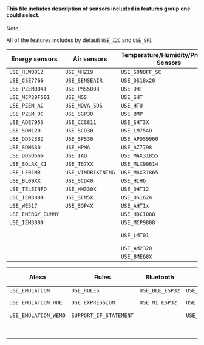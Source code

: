 #### This file includes description of sensors included in features group one could select.

> [!Note]
>
> All of the features includes by default `USE_I2C` and `USE_SPI`

| Energy sensors     | Air sensors        | Temperature/Humidity/Pressure Sensors | Displays                 | LVGL                              | Distance sensors | Light sensors  |
| ------------------ | ------------------ | ------------------------------------- | ------------------------ | --------------------------------- | ---------------- | -------------- |
| `USE_HLW8012`      | `USE_MHZ19`        | `USE_SONOFF_SC`                       | `USE_DISPLAY_TM1637`     | `USE_LVGL`                        | `USE_SR04`       | `USE_BH1750`   |
| `USE_CSE7766`      | `USE_SENSEAIR`     | `USE_DS18x20`                         | `USE_DISPLAY_MAX7219`    | `USE_MPU_ACCEL`                   | `USE_VL53L0X`    | `USE_VEML6070` |
| `USE_PZEM004T`     | `USE_PMS5003`      | `USE_DHT`                             | `USE_DISPLAY_MODES1TO5`  | `USE_RTC_CHIPS`                   | `USE_HRXL`       | `USE_TSL2561`  |
| `USE_MCP39F501`    | `USE_MGS`          | `USE_SHT`                             | `USE_DISPLAY_LCD `       | `USE_BM8563`                      | `USE_DYP`        | `USE_SI1145`   |
| `USE_PZEM_AC`      | `USE_NOVA_SDS`     | `USE_HTU`                             | `USE_DISPLAY_MATRIX `    | `USE_XPT2046`                     | `USE_VL53L1X`    | `USE_APDS9960` |
| `USE_PZEM_DC`      | `USE_SGP30`        | `USE_BMP`                             | `USE_DISPLAY_TM1650 `    | `USE_FT5206`                      | `USE_VEML6075`   |
| `USE_ADE7953`      | `USE_CCS811`       | `USE_SHT3X`                           | `USE_DISPLAY_EPAPER_29 ` | `USE_GT911`                       | `USE_MAX44009`   |
| `USE_SDM120`       | `USE_SCD30`        | `USE_LM75AD`                          | `USE_DISPLAY_EPAPER_42`  | `USE_CST816S`                     | `USE_TSL2591`    |
| `USE_DDS2382`      | `USE_SPS30`        | `USE_APDS9960`                        | `USE_DISPLAY_RA8876`     | `USE_DISPLAY_LVGL_ONLY`           | `USE_AS3935`     |
| `USE_SDM630`       | `USE_HPMA`         | `USE_AZ7798`                          | `USE_DISPLAY_SEVENSEG`   | `USE_ENHANCED_GUI_WIFI_SCAN`      | `USE_VEML7700`   |
| `USE_DDSU666`      | `USE_IAQ`          | `USE_MAX31855`                        | `USE_DISPLAY`            | `ROTARY_V1`                       |                  |
| `USE_SOLAX_X1`     | `USE_T67XX`        | `USE_MLX90614`                        | `USE_UNIVERSAL_DISPLAY`  | `USE_BUZZER`                      |                  |
| `USE_LE01MR`       | `USE_VINDRIKTNING` | `USE_MAX31865`                        | `USE_UNIVERSAL_TOUCH`    | `USE_LIGHT_PALETTE`               |                  |
| `USE_BL09XX`       | `USE_SCD40`        | `USE_HIH6`                            | `USE_TASMOTA_DISCOVERY`  | `USE_SHELLY_PRO`                  |                  |
| `USE_TELEINFO`     | `USE_HM330X`       | `USE_DHT12`                           |                          | `USE_SERIAL_BRIDGE`               |                  |
| `USE_IEM3000`      | `USE_SEN5X`        | `USE_DS1624`                          |                          | `USE_DISPLAY`                     |                  |
| `USE_WE517`        | `USE_SGP4X`        | `USE_AHT1x`                           |                          | `USE_UNIVERSAL_DISPLAY`           |                  |
| `USE_ENERGY_DUMMY` |                    | `USE_HDC1080`                         |                          | `USE_UNIVERSAL_TOUCH`             |                  |
| `USE_IEM3000`      |                    | `USE_MCP9808`                         |                          | `USE_TASMOTA_DISCOVERY`           |                  |
|                    |                    | `USE_LMT01`                           |                          | `SET_ESP32_STACK_SIZE` - editable |                  |
|                    |                    | `USE_AM2320`                          |                          |                                   |                  |
|                    |                    | `USE_BME68X`                          |                          |                                   |                  |

| Alexa                | Rules                  | Bluetooth       | IO port expander             | SD card/LittleFS | ModBus Bridge          | Shutters and Blinds                       |
| -------------------- | ---------------------- | --------------- | ---------------------------- | ---------------- | ---------------------- | ----------------------------------------- |
| `USE_EMULATION`      | `USE_RULES`            | `USE_BLE_ESP32` | `USE_MCP230xx`               | `USE_UFILESYS`   | `USE_MODBUSBRIDGE`     | `USE_SHUTTER`                             |
| `USE_EMULATION_HUE`  | `USE_EXPRESSION`       | `USE_MI_ESP32`  | `USE_MCP230xx_OUTPUT`        | `USE_SDCARD`     | `USE_MODBUSBRIDGE_TCP` | `SHUTTER_RELAY_OPERATION_TIME` - editable |
| `USE_EMULATION_WEMO` | `SUPPORT_IF_STATEMENT` |                 | `USE_MCP230xx_DISPLAYOUTPUT` | `GUI_TRASH_FILE` |                        | `MOTOR_STOP_TIME` - editable              |
|                      |                        |                 |                              | `GUI_EDIT_FILE`  |                        | `SHUTTER_CLEAR_PWM_ONSTOP` - editable     |
